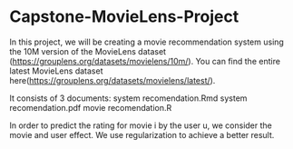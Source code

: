# Capstone-MovieLens-Project
In this project, we will be creating a movie recommendation system using the 10M version of the MovieLens dataset (https://grouplens.org/datasets/movielens/10m/). You can find the entire latest MovieLens dataset here(https://grouplens.org/datasets/movielens/latest/).  

It consists of 3 documents:
system recomendation.Rmd
system recomendation.pdf
movie recomendation.R 

In order to predict the rating for movie i by the user u, we consider the movie and user effect. We use regularization to achieve a better result.   
